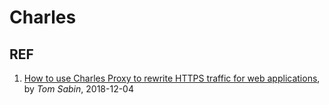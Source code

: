 # Charles

## REF

1. [How to use Charles Proxy to rewrite HTTPS traffic for web applications](https://deliveroo.engineering/2018/12/04/how-to-use-charles-proxy-to-rewrite-https-traffic-for-web-applications.html), by *Tom Sabin*, 2018-12-04
